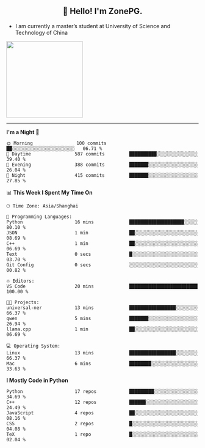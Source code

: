 <h2 align="center">👋 Hello! I'm ZonePG.</h2>

- I am currently a master’s student at University of Science and Technology of China

<img height=200 align="center" src="https://github-readme-stats.vercel.app/api?username=zonepg" />

-------

<!--START_SECTION:waka-->
**I'm a Night 🦉** 

```text
🌞 Morning                100 commits         ██░░░░░░░░░░░░░░░░░░░░░░░   06.71 % 
🌆 Daytime                587 commits         ██████████░░░░░░░░░░░░░░░   39.40 % 
🌃 Evening                388 commits         ███████░░░░░░░░░░░░░░░░░░   26.04 % 
🌙 Night                  415 commits         ███████░░░░░░░░░░░░░░░░░░   27.85 % 
```


📊 **This Week I Spent My Time On** 

```text
🕑︎ Time Zone: Asia/Shanghai

💬 Programming Languages: 
Python                   16 mins             ████████████████████░░░░░   80.10 % 
JSON                     1 min               ██░░░░░░░░░░░░░░░░░░░░░░░   08.69 % 
C++                      1 min               ██░░░░░░░░░░░░░░░░░░░░░░░   06.69 % 
Text                     0 secs              █░░░░░░░░░░░░░░░░░░░░░░░░   03.70 % 
Git Config               0 secs              ░░░░░░░░░░░░░░░░░░░░░░░░░   00.82 % 

🔥 Editors: 
VS Code                  20 mins             █████████████████████████   100.00 % 

🐱‍💻 Projects: 
universal-ner            13 mins             █████████████████░░░░░░░░   66.37 % 
qwen                     5 mins              ███████░░░░░░░░░░░░░░░░░░   26.94 % 
llama.cpp                1 min               ██░░░░░░░░░░░░░░░░░░░░░░░   06.69 % 

💻 Operating System: 
Linux                    13 mins             █████████████████░░░░░░░░   66.37 % 
Mac                      6 mins              ████████░░░░░░░░░░░░░░░░░   33.63 % 
```

**I Mostly Code in Python** 

```text
Python                   17 repos            █████████░░░░░░░░░░░░░░░░   34.69 % 
C++                      12 repos            ██████░░░░░░░░░░░░░░░░░░░   24.49 % 
JavaScript               4 repos             ██░░░░░░░░░░░░░░░░░░░░░░░   08.16 % 
CSS                      2 repos             █░░░░░░░░░░░░░░░░░░░░░░░░   04.08 % 
TeX                      1 repo              █░░░░░░░░░░░░░░░░░░░░░░░░   02.04 % 
```




<!--END_SECTION:waka-->
